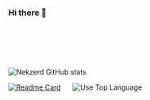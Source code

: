 ### Hi there 👋 
<br><br><br><br><br>
![Nekzerd GitHub stats](https://github-readme-stats.vercel.app/api?username=Nekzerd&show_icons=true&theme=vision-friendly-dark)

[![Readme Card](https://github-readme-stats.vercel.app/api/pin/?username=Nekzerd&theme=vision-friendly-dark&repo=Nek-PNJnoDropWeapon)](https://github.com/Nekzerd/Nek-PNJnoDropWeapon) &nbsp;&nbsp;&nbsp;&nbsp;&nbsp;![Use Top Language](https://github-readme-stats.vercel.app/api/top-langs/?username=Nekzerd&layout=compact&theme=vision-friendly-dark) 
